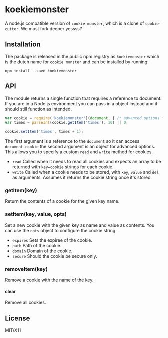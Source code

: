 # koekiemonster

A node.js compatible version of `cookie-monster`, which is a clone of
`cookie-cutter`. We must fork deeper yessss?

## Installation

The package is released in the public npm registry as `koekiemonster` which is
the dutch name for `cookie monster` and can be installed by running:

```
npm install --save koekiemonster
```

## API

The module returns a single function that requires a reference to document. If
you are in a Node.js environment you can pass in a object instead and it should
still function as intended.

```js
var cookie = require('koekiemonster')(document, { /* advanced options */ });
var times = parseInt(cookie.getItem('times'), 10) || 0;

cookie.setItem('times', times + 1);
```

The first argument is a reference to the `document` so it can access `document.cookie`
the second argument is an object for advanced options. This allows you to specify
a custom `read` and `write` method for cookies.

- `read` Called when it needs to read all cookies and expects an array to be
  returned with `key=cookie` strings for each cookie.
- `write` Called when a cookie needs to be stored, with `key`, `value` and `del`
  as arguments. Assumes it returns the cookie string once it's stored.

### getItem(key)

Return the contents of a cookie for the given key name.

### setItem(key, value, opts)

Set a new cookie with the given key as name and value as contents. You can use
the `opts` object to configure the cookie string.

- `expires` Sets the expiree of the cookie.
- `path` Path of the cookie.
- `domain` Domain of the cookie.
- `secure` Should the cookie be secure only.

### removeItem(key)

Remove a cookie with the name of the key.

#### clear

Remove all cookies.

## License

MIT/X11
